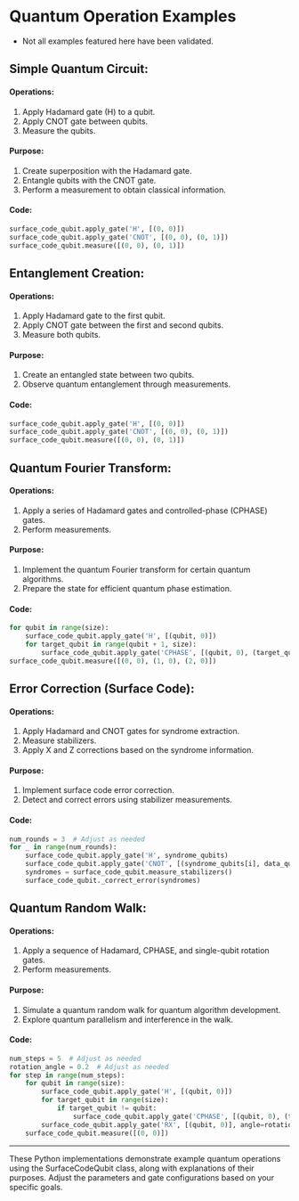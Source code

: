 # Quantum Operation Examples
- Not all examples featured here have been validated.

## Simple Quantum Circuit:

#### Operations:
1. Apply Hadamard gate (H) to a qubit.
2. Apply CNOT gate between qubits.
3. Measure the qubits.

#### Purpose:
1. Create superposition with the Hadamard gate.
2. Entangle qubits with the CNOT gate.
3. Perform a measurement to obtain classical information.

#### Code:
```python
surface_code_qubit.apply_gate('H', [(0, 0)])
surface_code_qubit.apply_gate('CNOT', [(0, 0), (0, 1)])
surface_code_qubit.measure([(0, 0), (0, 1)])
```
## Entanglement Creation:

#### Operations:
1. Apply Hadamard gate to the first qubit.
2. Apply CNOT gate between the first and second qubits.
3. Measure both qubits.

#### Purpose:
1. Create an entangled state between two qubits.
2. Observe quantum entanglement through measurements.

#### Code:
```python
surface_code_qubit.apply_gate('H', [(0, 0)])
surface_code_qubit.apply_gate('CNOT', [(0, 0), (0, 1)])
surface_code_qubit.measure([(0, 0), (0, 1)])
```
## Quantum Fourier Transform:

#### Operations:
1. Apply a series of Hadamard gates and controlled-phase (CPHASE) gates.
2. Perform measurements.

#### Purpose:
1. Implement the quantum Fourier transform for certain quantum algorithms.
2. Prepare the state for efficient quantum phase estimation.

#### Code:
```python
for qubit in range(size):
    surface_code_qubit.apply_gate('H', [(qubit, 0)])
    for target_qubit in range(qubit + 1, size):
        surface_code_qubit.apply_gate('CPHASE', [(qubit, 0), (target_qubit, 0)])
surface_code_qubit.measure([(0, 0), (1, 0), (2, 0)])
```

## Error Correction (Surface Code):

#### Operations:
1. Apply Hadamard and CNOT gates for syndrome extraction.
2. Measure stabilizers.
3. Apply X and Z corrections based on the syndrome information.

#### Purpose:
1. Implement surface code error correction.
2. Detect and correct errors using stabilizer measurements.

#### Code:
```python
num_rounds = 3  # Adjust as needed
for _ in range(num_rounds):
    surface_code_qubit.apply_gate('H', syndrome_qubits)
    surface_code_qubit.apply_gate('CNOT', [(syndrome_qubits[i], data_qubits[i]) for i in range(size)])
    syndromes = surface_code_qubit.measure_stabilizers()
    surface_code_qubit._correct_error(syndromes)
```
## Quantum Random Walk:

#### Operations:
1. Apply a sequence of Hadamard, CPHASE, and single-qubit rotation gates.
2. Perform measurements.

#### Purpose:
1. Simulate a quantum random walk for quantum algorithm development.
2. Explore quantum parallelism and interference in the walk.
   
#### Code:
```python
num_steps = 5  # Adjust as needed
rotation_angle = 0.2  # Adjust as needed
for step in range(num_steps):
    for qubit in range(size):
        surface_code_qubit.apply_gate('H', [(qubit, 0)])
        for target_qubit in range(size):
            if target_qubit != qubit:
                surface_code_qubit.apply_gate('CPHASE', [(qubit, 0), (target_qubit, 0)])
        surface_code_qubit.apply_gate('RX', [(qubit, 0)], angle=rotation_angle)
    surface_code_qubit.measure([(0, 0)])
```

---

These Python implementations demonstrate example quantum operations using the SurfaceCodeQubit class, along with explanations of their purposes. Adjust the parameters and gate configurations based on your specific goals.
